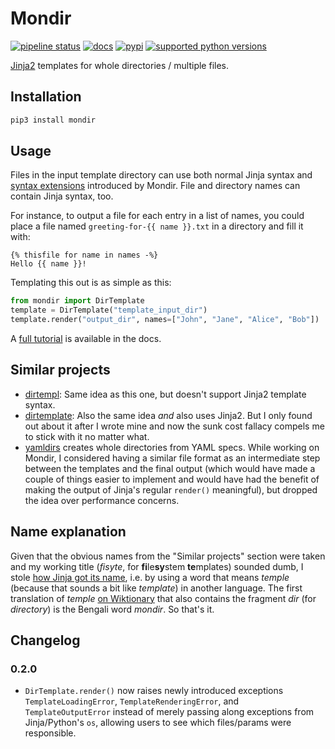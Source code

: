 # Mondir

[![pipeline status](https://gitlab.com/smheidrich/mondir/badges/main/pipeline.svg?style=flat-square)](https://gitlab.com/smheidrich/mondir/-/commits/main)
[![docs](https://img.shields.io/badge/docs-online-brightgreen?style=flat-square)](https://smheidrich.gitlab.io/mondir/)
[![pypi](https://img.shields.io/pypi/v/mondir)](https://pypi.org/project/mondir/)
[![supported python versions](https://img.shields.io/pypi/pyversions/mondir)](https://pypi.org/project/mondir/)

[Jinja2](https://jinja.palletsprojects.com/) templates for whole directories /
multiple files.

## Installation

```bash
pip3 install mondir
```

## Usage

Files in the input template directory can use both normal Jinja syntax and
[syntax extensions](https://smheidrich.gitlab.io/mondir/templates.html#syntax-extensions)
introduced by Mondir. File and directory names can contain Jinja syntax, too.

For instance, to output a file for each entry in a list of names, you could
place a file named `greeting-for-{{ name }}.txt` in a directory and fill it
with:

```jinja
{% thisfile for name in names -%}
Hello {{ name }}!
```

Templating this out is as simple as this:

```python
from mondir import DirTemplate
template = DirTemplate("template_input_dir")
template.render("output_dir", names=["John", "Jane", "Alice", "Bob"])
```

A [full tutorial](https://smheidrich.gitlab.io/mondir/tutorial.html) is
available in the docs.

## Similar projects

- [dirtempl](https://pypi.org/project/dirtempl/): Same idea as this one, but
  doesn't support Jinja2 template syntax.
- [dirtemplate](https://pypi.org/project/dirtemplate/): Also the same idea
  *and* also uses Jinja2. But I only found out about it after I wrote mine and
  now the sunk cost fallacy compels me to stick with it no matter what.
- [yamldirs](https://pypi.org/project/yamldirs/) creates whole directories from
  YAML specs. While working on Mondir, I considered having a similar file
  format as an intermediate step between the templates and the final output
  (which would have made a couple of things easier to implement and would have
  had the benefit of making the output of Jinja's regular `render()`
  meaningful), but dropped the idea over performance concerns.

## Name explanation

Given that the obvious names from the "Similar projects" section were taken and
my working title (*fisyte*, for **fi**le**sy**stem **te**mplates) sounded dumb,
I stole
[how Jinja got its name](https://jinja.palletsprojects.com/en/3.1.x/faq/#why-is-it-called-jinja),
i.e. by using a word that means *temple* (because that sounds a bit like
*template*) in another language.
The first translation of *temple*
[on Wiktionary](https://en.wiktionary.org/wiki/temple#Translations) that also
contains the fragment *dir* (for *directory*) is the Bengali word *mondir*.
So that's it.

## Changelog

### 0.2.0

- `DirTemplate.render()` now raises newly introduced exceptions
  `TemplateLoadingError`, `TemplateRenderingError`, and `TemplateOutputError`
  instead of merely passing along exceptions from Jinja/Python's `os`, allowing
  users to see which files/params were responsible.

